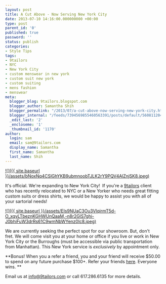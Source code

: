 ```yaml
---
layout: post
title: A Cut Above - Now Serving New York City
date: 2013-07-10 14:16:00.000000000 +00:00
type: post
parent_id: '0'
published: true
password: ''
status: publish
categories:
- Style Tips
tags:
- 9tailors
- NYC
- New York City
- custom menswear in new york
- custom suit new york
- custom suiting
- mens fashion
- menswear
meta:
  blogger_blog: 9tailors.blogspot.com
  blogger_author: Samantha Shih
  blogger_permalink: "/2013/07/a-cut-above-now-serving-new-york-city.html"
  blogger_internal: "/feeds/7394569855460563391/posts/default/5608112047635579122"
  _edit_last: '2'
  _encloseme: '1'
  _thumbnail_id: '1170'
author:
  login: sam
  email: sam@9tailors.com
  display_name: Samantha
  first_name: Samantha
  last_name: Shih
---
```

[![]({{ site.baseurl }}/assets/bNoxNq4CSlGhYKB9ubmnoobTJLK2rY9PQV4AlZnjSK8.jpeg)](http://3.bp.blogspot.com/-hdQLw-4wvbg/UakL_kNj19I/AAAAAAAAN34/zgCRxIlCGm4/s1600/bNoxNq4CSlGhYKB9ubmnoobTJLK2rY9PQV4AlZnjSK8.jpeg)

It's official. We're expanding to New York City!  If you're a [9tailors](http://www.9tailors.com/) client who has recently relocated to NYC or a New Yorker who needs great fitting custom suits or dress shirts, we would be happy to assist you with all of your sartorial needs!

[![]({{ site.baseurl }}/assets/EIs9NUaC3Ou3VlqirmT5d-O_xqvLTbeznKGHWUnQaaM,-n8r2GlS7ghi-J0bhiFuW3drRs61C9wmNbWYenz0Ic8.jpeg)](http://2.bp.blogspot.com/-gPGTBrALD3I/UakMCM4IHtI/AAAAAAAAN4A/cubpc6CjB50/s1600/EIs9NUaC3Ou3VlqirmT5d-O_xqvLTbeznKGHWUnQaaM,-n8r2GlS7ghi-J0bhiFuW3drRs61C9wmNbWYenz0Ic8.jpeg)

We are currently seeking the perfect spot for our showroom. But, don't fret. We will come visit you at your home or office if you live or work in New York City or the Burroughs (must be accessible via public transportation from Manhattan). This New York service is _exclusively_ by appointment only.

**Bonus! When you a refer a friend, you and your friend will receive $50.00 to spend on any future purchase $100+. Refer your friends [here](https://docs.google.com/spreadsheet/viewform?formkey=dGlnX1RsVHBNZVp4TlNqZkFsQ0FtZmc6MA#gid=0). Everyone wins. **

Email us at [info@9tailors.com](mailto:info@9tailors.com) or call 617.286.6135 for more details.